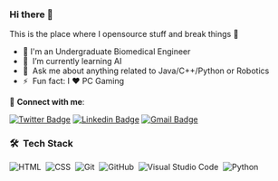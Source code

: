 
### Hi there 👋
This is the place where I opensource stuff and break things :rofl:

- 🏢 I'm an Undergraduate Biomedical Engineer 
- 🌱 &nbsp;I’m currently learning AI
- 💬 &nbsp;Ask me about anything related to Java/C++/Python or Robotics
- ⚡ &nbsp;Fun fact: I :heart: PC Gaming 

🔗 **Connect with me**:

[![Twitter Badge](https://img.shields.io/badge/-@AhmedRaafat-1ca0f1?style=flat-square&labelColor=1ca0f1&logo=twitter&logoColor=white&link=https://twitter.com/AhmeedRaafattt?t=021QYXGFR4tCYCpvYoMMYg&s=09)](https://twitter.com/AhmeedRaafattt?t=021QYXGFR4tCYCpvYoMMYg&s=09) 
[![Linkedin Badge](https://img.shields.io/badge/-AhmedRaafat-blue?style=flat-square&logo=Linkedin&logoColor=white&link=https://www.linkedin.com/in/ahmed-raafat-engineer)](https://www.linkedin.com/in/ahmed-raafat-engineer)
[![Gmail Badge](https://img.shields.io/badge/-AhmedRaafat-c14438?style=flat-square&logo=Gmail&logoColor=white&link=mailto:ahmedraafat4623@gmail.com)](mailto:ahmedraafat4623@gmai.com)

### 🛠 &nbsp;Tech Stack

![HTML](https://img.shields.io/badge/-HTML-05122A?style=flat&logo=HTML5)&nbsp;
![CSS](https://img.shields.io/badge/-CSS-05122A?style=flat&logo=CSS3&logoColor=1572B6)&nbsp;
![Git](https://img.shields.io/badge/-Git-05122A?style=flat&logo=git)&nbsp;
![GitHub](https://img.shields.io/badge/-GitHub-05122A?style=flat&logo=github)&nbsp;
![Visual Studio Code](https://img.shields.io/badge/-Visual%20Studio%20Code-05122A?style=flat&logo=visual-studio-code&logoColor=007ACC)&nbsp;
![Python](https://img.shields.io/badge/-Python%20-05122A?style=flat&logo=python)&nbsp;
